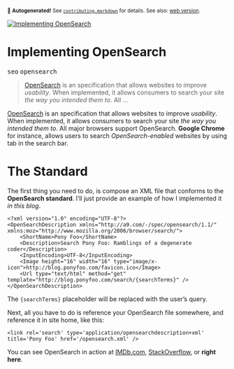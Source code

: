 <sub>&#x1F6A8; <strong>Autogenerated!</strong> See <a href="https://github.com/ponyfoo/articles/tree/noindex/contributing.markdown"><code>contributing.markdown</code></a> for details. See also: <a href="https://ponyfoo.com/articles/implementing-opensearch">web version</a>.</sub>

<a href="https://ponyfoo.com/articles/implementing-opensearch"><div><img src="https://i.imgur.com/pFKT6CO.jpg" alt="Implementing OpenSearch"></div></a>

<h1>Implementing OpenSearch</h1>

<p><kbd>seo</kbd> <kbd>opensearch</kbd></p>

<blockquote><p><a href="http://www.opensearch.org/" target="_blank">OpenSearch</a> is an specification that allows websites to improve <em>usability</em>. When implemented, it allows consumers to search your site <em>the way you intended them to</em>. All &#x2026;</p></blockquote>

<div><p><a href="http://www.opensearch.org/" target="_blank" rel="noopener noreferrer">OpenSearch</a> is an specification that allows websites to improve <em>usability</em>. When implemented, it allows consumers to search your site <em>the way you intended them to</em>. All major browsers support OpenSearch. <strong>Google Chrome</strong> for instance, allows users to search <em>OpenSearch-enabled</em> websites by using tab in the search bar.</p></div>

<blockquote></blockquote>

<div><h1 id="the-standard">The Standard</h1> <p>The first thing you need to do, is compose an XML file that conforms to the <strong>OpenSearch standard</strong>. I&#x2019;ll just provide an example of how I implemented it <em>in this blog</em>.</p> <pre class="md-code-block"><code class="md-code md-lang-xml"><span class="md-code-pi">&lt;?xml version=&quot;1.0&quot; encoding=&quot;UTF-8&quot;?&gt;</span>
<span class="md-code-tag">&lt;<span class="md-code-title">OpenSearchDescription</span> <span class="md-code-attribute">xmlns</span>=<span class="md-code-value">&quot;http://a9.com/-/spec/opensearch/1.1/&quot;</span> <span class="md-code-attribute">xmlns:moz</span>=<span class="md-code-value">&quot;http://www.mozilla.org/2006/browser/search/&quot;</span>&gt;</span>
    <span class="md-code-tag">&lt;<span class="md-code-title">ShortName</span>&gt;</span>Pony Foo<span class="md-code-tag">&lt;/<span class="md-code-title">ShortName</span>&gt;</span>
    <span class="md-code-tag">&lt;<span class="md-code-title">Description</span>&gt;</span>Search Pony Foo: Ramblings of a degenerate coder<span class="md-code-tag">&lt;/<span class="md-code-title">Description</span>&gt;</span>
    <span class="md-code-tag">&lt;<span class="md-code-title">InputEncoding</span>&gt;</span>UTF-8<span class="md-code-tag">&lt;/<span class="md-code-title">InputEncoding</span>&gt;</span>
    <span class="md-code-tag">&lt;<span class="md-code-title">Image</span> <span class="md-code-attribute">height</span>=<span class="md-code-value">&quot;16&quot;</span> <span class="md-code-attribute">width</span>=<span class="md-code-value">&quot;16&quot;</span> <span class="md-code-attribute">type</span>=<span class="md-code-value">&quot;image/x-icon&quot;</span>&gt;</span>http://blog.ponyfoo.com/favicon.ico<span class="md-code-tag">&lt;/<span class="md-code-title">Image</span>&gt;</span>
    <span class="md-code-tag">&lt;<span class="md-code-title">Url</span> <span class="md-code-attribute">type</span>=<span class="md-code-value">&quot;text/html&quot;</span> <span class="md-code-attribute">method</span>=<span class="md-code-value">&quot;get&quot;</span> <span class="md-code-attribute">template</span>=<span class="md-code-value">&quot;http://blog.ponyfoo.com/search/{searchTerms}&quot;</span> /&gt;</span>
<span class="md-code-tag">&lt;/<span class="md-code-title">OpenSearchDescription</span>&gt;</span>
</code></pre> <p>The <code class="md-code md-code-inline">{searchTerms}</code> placeholder will be replaced with the user&#x2019;s query.</p></div>

<div><p>Next, all you have to do is reference your OpenSearch file somewhere, and reference it in site home, like this:</p> <pre class="md-code-block"><code class="md-code md-lang-xml"><span class="md-code-tag">&lt;<span class="md-code-title">link</span> <span class="md-code-attribute">rel</span>=<span class="md-code-value">&apos;search&apos;</span> <span class="md-code-attribute">type</span>=<span class="md-code-value">&apos;application/opensearchdescription+xml&apos;</span> <span class="md-code-attribute">title</span>=<span class="md-code-value">&apos;Pony Foo&apos;</span> <span class="md-code-attribute">href</span>=<span class="md-code-value">&apos;/opensearch.xml&apos;</span> /&gt;</span>
</code></pre> <p>You can see OpenSearch in action at <a href="http://imdb.com/" target="_blank" rel="noopener noreferrer" aria-label="IMDb">IMDb.com</a>, <a href="http://stackoverflow.com/" target="_blank" rel="noopener noreferrer" aria-label="Stack Overflow">StackOverflow</a>, or <strong>right here</strong>.</p></div>
